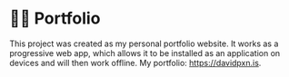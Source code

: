 # 👲🏼 Portfolio 

This project was created as my personal portfolio website. It works as a progressive web app, which allows it to be installed as an application on devices and will then work offline.
My portfolio: https://davidpxn.is.
